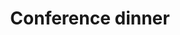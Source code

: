 ---
time: "19:00"
title: "Conference dinner"
location: "Grand selskapslokaler"
type: session
session_type: break
weight: 13
---